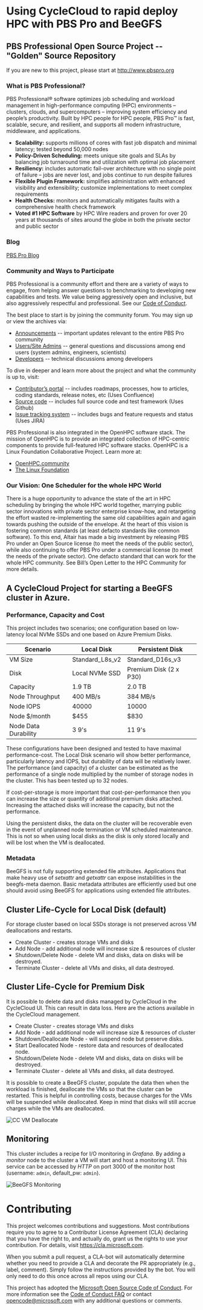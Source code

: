 # Using CycleCloud to rapid deploy HPC with PBS Pro and BeeGFS

## PBS Professional Open Source Project -- "Golden" Source Repository

If you are new to this project, please start at http://www.pbspro.org

### What is PBS Professional?
PBS Professional® software optimizes job scheduling and workload management in high-performance computing (HPC) environments – clusters, clouds, and supercomputers – improving system efficiency and people’s productivity.  Built by HPC people for HPC people, PBS Pro™ is fast, scalable, secure, and resilient, and supports all modern infrastructure, middleware, and applications.

* **Scalability:** supports millions of cores with fast job dispatch and minimal latency; tested beyond 50,000 nodes
* **Policy-Driven Scheduling:** meets unique site goals and SLAs by balancing job turnaround time and utilization with optimal job placement
* **Resiliency:** includes automatic fail-over architecture with no single point of failure – jobs are never lost, and jobs continue to run despite failures
* **Flexible Plugin Framework:** simplifies administration with enhanced visibility and extensibility; customize implementations to meet complex requirements
* **Health Checks:** monitors and automatically mitigates faults with a comprehensive health check framework
* **Voted #1 HPC Software** by HPC Wire readers and proven for over 20 years at thousands of sites around the globe in both the private sector and public sector

### Blog
[PBS Pro Blog](https://pbspro.atlassian.net/wiki/pages/viewrecentblogposts.action?key=PBSPro)

### Community and Ways to Participate

PBS Professional is a community effort and there are a variety of ways to engage, from helping answer questions to benchmarking to developing new capabilities and tests.  We value being aggressively open and inclusive, but also aggressively respectful and professional.  See our [Code of Conduct](https://pbspro.atlassian.net/wiki/display/PBSPro/Code+of+Conduct).

The best place to start is by joining the community forum.  You may sign up or view the archives via:

* [Announcements](http://community.pbspro.org/c/announcements) -- important updates relevant to the entire PBS Pro community
* [Users/Site Admins](http://community.pbspro.org/c/users-site-administrators) -- general questions and discussions among end users (system admins, engineers, scientists)
* [Developers](http://community.pbspro.org/c/developers) -- technical discussions among developers

To dive in deeper and learn more about the project and what the community is up to, visit:

* [Contributor’s portal](https://pbspro.atlassian.net/wiki) -- includes roadmaps, processes, how to articles, coding standards, release notes, etc  (Uses Confluence)
* [Source code](https://github.com/PBSPro/pbspro) -- includes full source code and test framework (Uses Github)
* [Issue tracking system](https://pbspro.atlassian.net)  -- includes bugs and feature requests and status  (Uses JIRA)

PBS Professional is also integrated in the OpenHPC software stack. The mission of OpenHPC is to provide an integrated collection of HPC-centric components to provide full-featured HPC software stacks. OpenHPC is a Linux Foundation Collaborative Project.  Learn more at:

* [OpenHPC.community](http://openhpc.community)
* [The Linux Foundation](http://thelinuxfoundation.org)

### Our Vision:  One Scheduler for the whole HPC World

There is a huge opportunity to advance the state of the art in HPC scheduling by bringing the whole HPC world together, marrying public sector innovations with private sector enterprise know-how, and retargeting the effort wasted re-implementing the same old capabilities again and again towards pushing the outside of the envelope.  At the heart of this vision is fostering common standards (at least defacto standards like common software).  To this end, Altair has made a big investment by releasing PBS Pro under an Open Source license (to meet the needs of the public sector), while also continuing to offer PBS Pro under a commercial license (to meet the needs of the private sector).  One defacto standard that can work for the whole HPC community.  See Bill’s Open Letter to the HPC Community for more details.
 



## A CycleCloud Project for starting a BeeGFS cluster in Azure. 

### Performance, Capacity and Cost

This project includes two scenarios; one configuration based on low-latency local NVMe SSDs and one based on Azure Premium Disks.

| Scenario | Local Disk | Persistent Disk |
|---|---|---|
| VM Size | Standard_L8s_v2 | Standard_D16s_v3 |
| Disk | Local NVMe SSD  | Premium Disk (2 x P30) |
| Capacity | 1.9 TB | 2.0 TB  | 
| Node Throughput | 400 MB/s | 384 MB/s  |
| Node IOPS | 40000 | 10000  |
| Node $/month | $455  | $830  |
| Node Data Durability | 3 9's | 11 9's | 

These configurations have been designed and tested to have maximal performance-cost. 
The Local Disk scenario will show better performance, particularly latency and IOPS, 
but durability of data will be relatively lower. The performance (and capacity) of a 
cluster can be estimated as the 
performance of a single node multiplied by the number of storage nodes
in the cluster. This has been tested up to 32 nodes.

If cost-per-storage is more important that cost-per-performance then you can increase the size 
or quantity of additional premium disks attached. 
Increasing the attached disks will increase the capacity, but not the performance.

Using the persistent disks, the data on the cluster will be recoverable 
even in the event of unplanned node termination or VM scheduled maintenance. This is not so when using local disks as the disk is only 
stored locally and will be lost when the VM is deallocated.

### Metadata

BeeGFS is not fully supporting extended file attributes. Applications that make
heavy use of _setxattr_ and _getxattr_ can expose instabilities in the beegfs-meta
daemon. Basic metadata attributes are efficiently used but one should avoid using
BeeGFS for applications using extended file attributes.

## Cluster Life-Cycle for Local Disk (default)

For storage cluster based on local SSDs storage is not preserved across VM 
deallocations and restarts.

* Create Cluster - creates storage VMs and disks
* Add Node - add additional node will increase size & resources of cluster
* Shutdown/Delete Node - delete VM and disks, data on disks will be destroyed.
* Terminate Cluster - delete all VMs and disks, all data destroyed.


## Cluster Life-Cycle for Premium Disk

It is possible to delete data and disks managed by CycleCloud in the CycleCloud UI.
This can result in data loss.  Here are the actions available in the CycleCloud management.

* Create Cluster - creates storage VMs and disks
* Add Node - add additional node will increase size & resources of cluster
* Shutdown/Deallocate Node - will suspend node but preserve disks.
* Start Deallocated Node - restore data and resources of deallocated node.
* Shutdown/Delete Node - delete VM and disks, data on disks will be destroyed.
* Terminate Cluster - delete all VMs and disks, all data destroyed.

It is possible to create a BeeGFS cluster, populate the data then when the workload
is finished, deallocate the VMs so that the cluster can be restarted.
This is helpful in controlling costs, because charges for the VMs will be suspended while
deallocated.  Keep in mind that disks will still accrue charges while the VMs are 
deallocated.

![CC VM Deallocate](/images/deallocate.png "Preserve data by deallocating VMs")

## Monitoring

This cluster includes a recipe for I/O monitoring in _Grafana_. By adding a _monitor_
node to the cluster a VM will start and host a monitoring UI. This service can be
accessed by _HTTP_ on port 3000 of the monitor host (username: `admin`, default_pw: `admin`).

![BeeGFS Monitoring](/images/grafana.png "Monitor IOPs, Througput, Requests")

# Contributing

This project welcomes contributions and suggestions.  Most contributions require you to agree to a
Contributor License Agreement (CLA) declaring that you have the right to, and actually do, grant us
the rights to use your contribution. For details, visit https://cla.microsoft.com.

When you submit a pull request, a CLA-bot will automatically determine whether you need to provide
a CLA and decorate the PR appropriately (e.g., label, comment). Simply follow the instructions
provided by the bot. You will only need to do this once across all repos using our CLA.

This project has adopted the [Microsoft Open Source Code of Conduct](https://opensource.microsoft.com/codeofconduct/).
For more information see the [Code of Conduct FAQ](https://opensource.microsoft.com/codeofconduct/faq/) or
contact [opencode@microsoft.com](mailto:opencode@microsoft.com) with any additional questions or comments.
